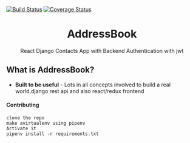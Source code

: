 [![Build Status](https://travis-ci.org/CryceTruly/django-auth-api.svg?branch=develop)](https://travis-ci.org/CryceTruly/django-auth-api)
[![Coverage Status](https://coveralls.io/repos/github/CryceTruly/django-auth-api/badge.svg?branch=develop)](https://coveralls.io/github/CryceTruly/django-auth-api?branch=develop)

<p align="center">
  <h1 align="center">AddressBook</h1>
  <p align="center">React Django Contacts App with Backend Authentication with jwt</p>
</p>


## What is AddressBook?

- **Built to be useful** - Lots in all concepts involved to build a real world,django rest api and also react/redux frontend

#### Contributing

```
clone the repo
make avirtualenv using pipenv
Activate it
pipenv install -r requirements.txt
